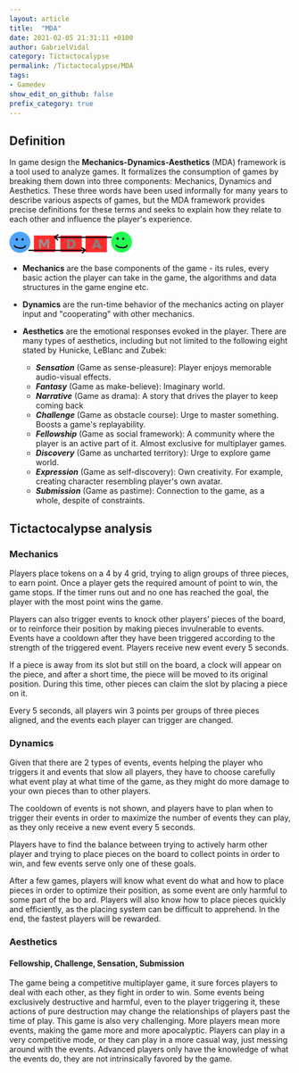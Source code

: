 ```yaml
---
layout: article
title:  "MDA"
date: 2021-02-05 21:31:11 +0100
author: GabrielVidal
category: Tictactocalypse
permalink: /Tictactocalypse/MDA
tags:
- Gamedev
show_edit_on_github: false
prefix_category: true
---
```


## Definition

In game design the **Mechanics-Dynamics-Aesthetics** (MDA) framework is a tool used to analyze games. It formalizes the consumption of games by breaking them down into three components: Mechanics, Dynamics and Aesthetics. These three words have been used informally for many years to describe various aspects of games, but the MDA framework provides precise definitions for these terms and seeks to explain how they relate to each other and influence the player's experience.

![qze](/Tictactocalypse/assets/Mda_framework.png)

* **Mechanics** are the base components of the game - its rules, every basic action the player can take in the game, the algorithms and data structures in the game engine etc.
* **Dynamics** are the run-time behavior of the mechanics acting on player input and "cooperating" with other mechanics.
* **Aesthetics** are the emotional responses evoked in the player.
There are many types of aesthetics, including but not limited to the following eight stated by Hunicke, LeBlanc and Zubek:

  * ***Sensation*** (Game as sense-pleasure): Player enjoys memorable audio-visual effects.
  * ***Fantasy*** (Game as make-believe): Imaginary world.
  * ***Narrative*** (Game as drama): A story that drives the player to keep coming back
  * ***Challenge*** (Game as obstacle course): Urge to master something. Boosts a game's replayability.
  * ***Fellowship*** (Game as social framework): A community where the player is an active part of it. Almost exclusive for multiplayer games.
  * ***Discovery*** (Game as uncharted territory): Urge to explore game world.
  * ***Expression*** (Game as self-discovery): Own creativity. For example, creating character resembling player's own avatar.
  * ***Submission*** (Game as pastime): Connection to the game, as a whole, despite of constraints.

## Tictactocalypse analysis

### Mechanics

Players place tokens on a 4 by 4 grid, trying to align groups of three pieces, to earn point. Once a player gets the required amount of point to win, the game stops. If the timer runs out and no one has reached the goal, the player with the most point wins the game.

Players can also trigger events to knock other players’ pieces of the board, or to reinforce their position by making pieces invulnerable to events. Events have a cooldown after they have been triggered according to the strength of the triggered event. Players receive new event every 5 seconds.

If a piece is away from its slot but still on the board, a clock will appear on the piece, and after a short time, the piece will be moved to its original position. During this time, other pieces can claim the slot by placing a piece on it.

Every 5 seconds, all players win 3 points per groups of three pieces aligned, and the events each player can trigger are changed.

### Dynamics

Given that there are 2 types of events, events helping the player who triggers it and events that slow all players, they have to choose carefully what event play at what time of the game, as they might do more damage to your own pieces than to other players.

The cooldown of events is not shown, and players have to plan when to trigger their events in order to maximize the number of events they can play, as they only receive a new event every 5 seconds.

Players have to find the balance between trying to actively harm other player and trying to place pieces on the board to collect points in order to win, and few events serve only one of these goals.

After a few games, players will know what event do what and how to place pieces in order to optimize their position, as some event are only harmful to some part of the bo ard. Players will also know how to place pieces quickly and efficiently, as the placing system can be difficult to apprehend. In the end, the fastest players will be rewarded.

### Aesthetics

#### Fellowship, Challenge, Sensation, Submission

The game being a competitive multiplayer game, it sure forces players to deal with each other, as they fight in order to win. Some events being exclusively destructive and harmful, even to the player triggering it, these actions of pure destruction may change the relationships of players past the time of play. This game is also very challenging. More players mean more events, making the game more and more apocalyptic. Players can play in a very competitive mode, or they can play in a more casual way, just messing around with the events. Advanced players only have the knowledge of what the events do, they are not intrinsically favored by the game.